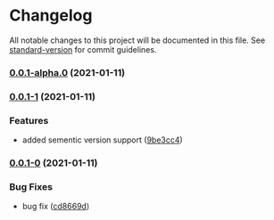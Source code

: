 # Changelog

All notable changes to this project will be documented in this file. See [standard-version](https://github.com/conventional-changelog/standard-version) for commit guidelines.

### [0.0.1-alpha.0](https://github.com/mohitp-cci/sementic-versioning-demo-2/compare/v0.0.1-1...v0.0.1-alpha.0) (2021-01-11)

### [0.0.1-1](https://github.com/mohitp-cci/sementic-versioning-demo-2/compare/v0.0.1-0...v0.0.1-1) (2021-01-11)


### Features

* added sementic version support ([9be3cc4](https://github.com/mohitp-cci/sementic-versioning-demo-2/commit/9be3cc4671863ea51c9ec3ba5437df84bce613b0))

### [0.0.1-0](https://github.com/mohitp-cci/sementic-versioning-demo-2/compare/v1.1.0...v0.0.1-0) (2021-01-11)


### Bug Fixes

* bug fix ([cd8669d](https://github.com/mohitp-cci/sementic-versioning-demo-2/commit/cd8669d61264a94075e2dd2718e59629c7c8f212))
